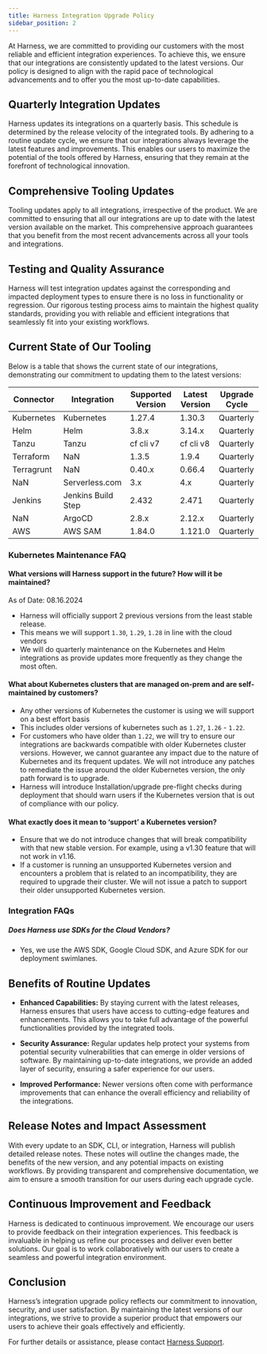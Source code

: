 ```yaml
---
title: Harness Integration Upgrade Policy
sidebar_position: 2
---
```


At Harness, we are committed to providing our customers with the most reliable and efficient integration experiences. To achieve this, we ensure that our integrations are consistently updated to the latest versions. Our policy is designed to align with the rapid pace of technological advancements and to offer you the most up-to-date capabilities.

## Quarterly Integration Updates

Harness updates its integrations on a quarterly basis. This schedule is determined by the release velocity of the integrated tools. By adhering to a routine update cycle, we ensure that our integrations always leverage the latest features and improvements. This enables our users to maximize the potential of the tools offered by Harness, ensuring that they remain at the forefront of technological innovation.

## Comprehensive Tooling Updates

Tooling updates apply to all integrations, irrespective of the product. We are committed to ensuring that all our integrations are up to date with the latest version available on the market. This comprehensive approach guarantees that you benefit from the most recent advancements across all your tools and integrations.

## Testing and Quality Assurance

Harness will test integration updates against the corresponding and impacted deployment types to ensure there is no loss in functionality or regression. Our rigorous testing process aims to maintain the highest quality standards, providing you with reliable and efficient integrations that seamlessly fit into your existing workflows.

## Current State of Our Tooling

Below is a table that shows the current state of our integrations, demonstrating our commitment to updating them to the latest versions:

| Connector   | Integration         | Supported Version | Latest Version | Upgrade Cycle |
|-------------|----------------------|-------------------|----------------|---------------|
| Kubernetes  | Kubernetes           | 1.27.4            | 1.30.3         | Quarterly     |
| Helm        | Helm                 | 3.8.x             | 3.14.x         | Quarterly     |
| Tanzu       | Tanzu                | cf cli v7         | cf cli v8      | Quarterly     |
| Terraform   | NaN                  | 1.3.5             | 1.9.4          | Quarterly     |
| Terragrunt  | NaN                  | 0.40.x            | 0.66.4         | Quarterly     |
| NaN         | Serverless.com       | 3.x               | 4.x            | Quarterly     |
| Jenkins     | Jenkins Build Step   | 2.432             | 2.471          | Quarterly     |
| NaN         | ArgoCD               | 2.8.x             | 2.12.x         | Quarterly     |
| AWS         | AWS SAM              | 1.84.0            | 1.121.0        | Quarterly     |


### Kubernetes Maintenance FAQ

#### What versions will Harness support in the future? How will it be maintained?

As of Date: 08.16.2024

- Harness will officially support 2 previous versions from the least stable release.
- This means we will support `1.30`, `1.29`, `1.28` in line with the cloud vendors
- We will do quarterly maintenance on the Kubernetes and Helm integrations as provide updates more frequently as they change the most often.

#### What about Kubernetes clusters that are managed on-prem and are self-maintained by customers? 

- Any other versions of Kubernetes the customer is using we will support on a best effort basis
- This includes older versions of kubernetes such as `1.27`, `1.26` - `1.22`.
- For customers who have older than `1.22`, we will try to ensure our integrations are backwards compatible with older Kubernetes cluster versions. However, we cannot guarantee any impact due to the nature of Kubernetes and its frequent updates. We will not introduce any patches to remediate the issue around the older Kubernetes version, the only path forward is to upgrade.
- Harness will introduce Installation/upgrade pre-flight checks during deployment that should warn users if the Kubernetes version that is out of compliance with our policy.


#### What exactly does it mean to ‘support’ a Kubernetes version?

- Ensure that we do not introduce changes that will break compatibility with that new stable version. For example, using a v1.30 feature that will not work in v1.16.
- If a customer is running an unsupported Kubernetes version and encounters a problem that is related to an incompatibility, they are required to upgrade their cluster.  We will not issue a patch to support their older unsupported Kubernetes version.

### Integration FAQs

##### Does Harness use SDKs for the Cloud Vendors? 

- Yes, we use the AWS SDK, Google Cloud SDK, and Azure SDK for our deployment swimlanes.


## Benefits of Routine Updates

- **Enhanced Capabilities:** By staying current with the latest releases, Harness ensures that users have access to cutting-edge features and enhancements. This allows you to take full advantage of the powerful functionalities provided by the integrated tools.

- **Security Assurance:** Regular updates help protect your systems from potential security vulnerabilities that can emerge in older versions of software. By maintaining up-to-date integrations, we provide an added layer of security, ensuring a safer experience for our users.

- **Improved Performance:** Newer versions often come with performance improvements that can enhance the overall efficiency and reliability of the integrations.

## Release Notes and Impact Assessment

With every update to an SDK, CLI, or integration, Harness will publish detailed release notes. These notes will outline the changes made, the benefits of the new version, and any potential impacts on existing workflows. By providing transparent and comprehensive documentation, we aim to ensure a smooth transition for our users during each upgrade cycle.

## Continuous Improvement and Feedback

Harness is dedicated to continuous improvement. We encourage our users to provide feedback on their integration experiences. This feedback is invaluable in helping us refine our processes and deliver even better solutions. Our goal is to work collaboratively with our users to create a seamless and powerful integration environment.

## Conclusion

Harness’s integration upgrade policy reflects our commitment to innovation, security, and user satisfaction. By maintaining the latest versions of our integrations, we strive to provide a superior product that empowers our users to achieve their goals effectively and efficiently.

For further details or assistance, please contact [Harness Support](mailto:support@harness.io).
